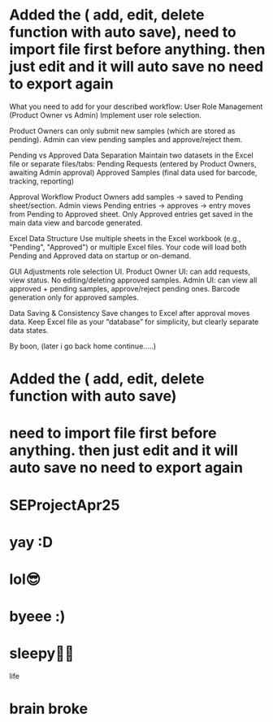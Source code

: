 # Added the ( add, edit, delete function with auto save), need to import file first before anything. then just edit and it will auto save no need to export again
What you need to add for your described workflow:
User Role Management (Product Owner vs Admin)
Implement user role selection.

Product Owners can only submit new samples (which are stored as pending).
Admin can view pending samples and approve/reject them.

Pending vs Approved Data Separation
Maintain two datasets in the Excel file or separate files/tabs:
Pending Requests (entered by Product Owners, awaiting Admin approval)
Approved Samples (final data used for barcode, tracking, reporting)

Approval Workflow
Product Owners add samples → saved to Pending sheet/section.
Admin views Pending entries → approves → entry moves from Pending to Approved sheet.
Only Approved entries get saved in the main data view and barcode generated.

Excel Data Structure
Use multiple sheets in the Excel workbook (e.g., "Pending", "Approved") or multiple Excel files.
Your code will load both Pending and Approved data on startup or on-demand.

GUI Adjustments
role selection UI.
Product Owner UI: can add requests, view status. No editing/deleting approved samples.
Admin UI: can view all approved + pending samples, approve/reject pending ones.
Barcode generation only for approved samples.

Data Saving & Consistency
Save changes to Excel after approval moves data.
Keep Excel file as your “database” for simplicity, but clearly separate data states.

By boon, (later i go back home continue.....)




# Added the ( add, edit, delete function with auto save) 
# need to import file first before anything. then just edit and it will auto save no need to export again

# SEProjectApr25

# yay :D

# lol😎

# byeee :)

# sleepy🥱😪

life

# brain broke
